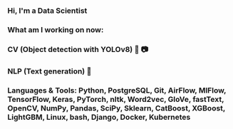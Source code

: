 ### Hi, I'm a Data Scientist

### What am I working on now:

### CV (Object detection with YOLOv8) 🎥 📷

### NLP (Text generation) 📝

### Languages & Tools: Python, PostgreSQL, Git, AirFlow, MlFlow, TensorFlow, Keras, PyTorch, nltk, Word2vec, GloVe, fastText, OpenCV, NumPy, Pandas, SciPy, Sklearn, CatBoost, XGBoost, LightGBM, Linux, bash, Django, Docker, Kubernetes
